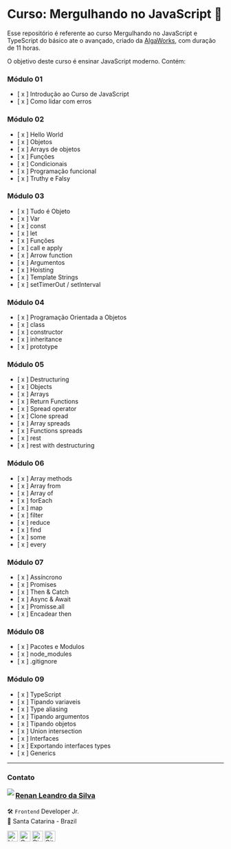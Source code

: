 # Curso: Mergulhando no JavaScript 🤿

Esse repositório é referente ao curso Mergulhando no JavaScript e TypeScript do básico ate o avançado, criado da [AlgaWorks](https://algaworks.com), com duração de 11 horas.

O objetivo deste curso é ensinar JavaScript moderno. Contém:

### Módulo 01

-   [ x ] Introdução ao Curso de JavaScript
-   [ x ] Como lidar com erros

### Módulo 02

-   [ x ] Hello World
-   [ x ] Objetos
-   [ x ] Arrays de objetos
-   [ x ] Funções
-   [ x ] Condicionais
-   [ x ] Programação funcional
-   [ x ] Truthy e Falsy

### Módulo 03

-   [ x ] Tudo é Objeto
-   [ x ] Var
-   [ x ] const
-   [ x ] let
-   [ x ] Funções
-   [ x ] call e apply
-   [ x ] Arrow function
-   [ x ] Argumentos
-   [ x ] Hoisting
-   [ x ] Template Strings
-   [ x ] setTimerOut / setInterval

### Módulo 04

-   [ x ] Programação Orientada a Objetos
-   [ x ] class
-   [ x ] constructor
-   [ x ] inheritance
-   [ x ] prototype

### Módulo 05

-   [ x ] Destructuring
-   [ x ] Objects
-   [ x ] Arrays
-   [ x ] Return Functions
-   [ x ] Spread operator
-   [ x ] Clone spread
-   [ x ] Array spreads
-   [ x ] Functions spreads
-   [ x ] rest
-   [ x ] rest with destructuring

### Módulo 06

-   [ x ] Array methods
-   [ x ] Array from
-   [ x ] Array of
-   [ x ] forEach
-   [ x ] map
-   [ x ] filter
-   [ x ] reduce
-   [ x ] find
-   [ x ] some
-   [ x ] every

### Módulo 07

-   [ x ] Assíncrono
-   [ x ] Promises
-   [ x ] Then & Catch
-   [ x ] Async & Await
-   [ x ] Promisse.all
-   [ x ] Encadear then

### Módulo 08

-   [ x ] Pacotes e Modulos
-   [ x ] node_modules
-   [ x ] .gitignore

### Módulo 09

-   [ x ] TypeScript
-   [ x ] Tipando variaveis
-   [ x ] Type aliasing
-   [ x ] Tipando argumentos
-   [ x ] Tipando objetos
-   [ x ] Union intersection
-   [ x ] Interfaces
-   [ x ] Exportando interfaces types
-   [ x ] Generics

---

### Contato

<img align="left" src="https://www.github.com/renyzeraa.png?size=150">

### [**Renan Leandro da Silva**](https://github.com/renyzeraa)

🛠 `Frontend` Developer Jr. <br>
📍 Santa Catarina - Brazil

<a href="https://www.linkedin.com/in/renyzeraa" target="_blank"><img src="https://img.shields.io/badge/LinkedIn-0077B5?style=flat&logo=linkedin&logoColor=white" alt="LinkedIn Badge" height="25"></a>&nbsp;<a href="mailto:renansilvaytb@gmail.com" target="_blank"><img src="https://img.shields.io/badge/Gmail-D14836?style=flat&logo=gmail&logoColor=white" alt="Gmail Badge" height="25"></a>&nbsp;<a href="#"><img src="https://img.shields.io/badge/Discord-%237289DA.svg?logo=discord&logoColor=white" title="renan_s#7826" alt="Discord Badge" height="25"></a>&nbsp;<a href="https://www.github.com/renyzeraa" target="_blank"><img src="https://img.shields.io/badge/GitHub-100000?style=flat&logo=github&logoColor=white" alt="GitHub Badge" height="25"></a>&nbsp;

<br clear="left"/>
